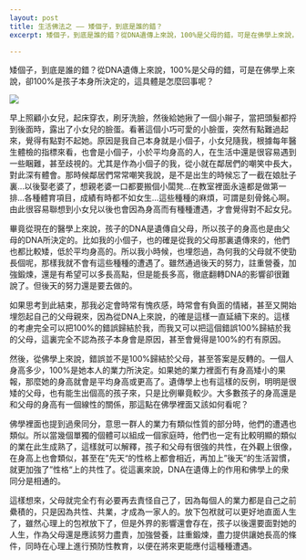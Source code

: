 ```yaml
---
layout: post
title: 生活佛法之 —— 矮個子，到底是誰的錯？
excerpt: 矮個子，到底是誰的錯？從DNA遺傳上來說，100%是父母的錯，可是在佛學上來說，卻100%是孩子本身所決定的，這具體是怎麼回事呢？

---
```


矮個子，到底是誰的錯？從DNA遺傳上來說，100%是父母的錯，可是在佛學上來說，卻100%是孩子本身所決定的，這具體是怎麼回事呢？

![](../images/2022-05-20-10-20-04.png)

早上照顧小女兒，起床穿衣，刷牙洗臉，然後給她揪了一個小辮子，當把頭髮都捋到後面時，露出了小女兒的臉蛋。看著這個小巧可愛的小臉蛋，突然有點難過起來，覺得有點對不起她。原因是我自己本身就是小個子，小女兒隨我，根據每年醫生體檢的指標來看，也會是小個子，小於平均身高的人，在生活中還是很容易遇到一些睏難，甚至歧視的。尤其是作為小個子的我，從小就在鄰居們的嘲笑中長大，對此深有體會。那時候鄰居們常常嘲笑我說，是不是出生的時候忘了一截在娘肚子裏…以後娶老婆了，想親老婆一口都要搬個小闆凳…在教室裡面永遠都是做第一排…各種體育項目，成績有時都不如女生…這些種種的麻煩，可謂是刻骨銘心啊。由此很容易聯想到小女兒以後也會因為身高而有種種遭遇，才會覺得對不起女兒。

畢竟從現在的醫學上來說，孩子的DNA是遺傳自父母，所以孩子的身高也是由父母的DNA所決定的。比如我的小個子，也的確是從我的父母那裏遺傳來的，他們也都比較矮，低於平均身高的。所以我小時候，也埋怨過，為何我的父母就不使勁長個呢，那樣我就不會有這些種種的遭遇了。雖然通過後天的努力，註重營養，加強鍛煉，還是有希望可以多長高點，但是能長多高，徹底翻轉DNA的影響卻很難說了。但後天的努力還是要去做的。

如果思考到此結束，那我必定會時常有愧疚感，時常會有負面的情緒，甚至又開始埋怨起自己的父母親來，因為從DNA上來說，的確是這樣一直延續下來的。這樣的考慮完全可以把100%的錯誤歸結於我，而我又可以把這個錯誤100%歸結於我的父母，這裏完全不認為孩子本身會是原因，甚至會覺得是100%的冇有原因。

然後，從佛學上來說，錯誤並不是100%歸結於父母，甚至答案是反轉的。一個人身高多少，100%是她本人的業力所決定。如果她的業力裡面冇有身高矮小的果報，那麼她的身高就會是平均身高或更高了。遺傳學上也有這樣的反例，明明是很矮的父母，也有能生出個高的孩子來，只是比例畢竟較少。大多數孩子的身高還是和父母的身高有一個線性的關係，那這點在佛學裡面又該如何看呢？

佛學裡面也提到過衆同分，意思一群人的業力有類似性質的部分時，他們的遭遇也類似。所以當幾個單獨的個體可以組成一個家庭時，他們也一定有比較明顯的類似的業在此生成熟了，這樣就可以解釋，孩子和父母有很強的共性，在外觀上很像，在身高上也會類似，甚至在”先天“的性格上都會相近，再加上”後天“的生活習慣，就更加強了”性格“上的共性了。從這裏來說，DNA在遺傳上的作用和佛學上的衆同分是相通的。

這樣想來，父母就完全冇有必要再去責怪自己了，因為每個人的業力都是自己之前纍積的，只是因為共性、共業，才成為一家人的。放下包袱就可以更好地直面人生了，雖然心理上的包袱放下了，但是外界的影響還會存在，孩子以後還要面對她的人生，作為父母還是應該努力盡責，加強營養，註重鍛煉，盡力提供讓她長高的條件，同時在心理上進行預防性教育，以便在將來更能應付這種種遭遇。

